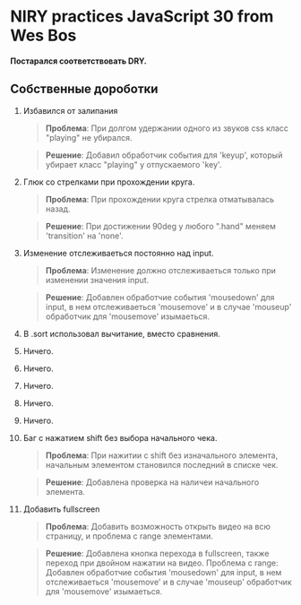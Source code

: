 # NIRY practices JavaScript 30 from Wes Bos

#### Постарался соответствовать DRY.

## Собственные дороботки
1. Избавился от залипания
    >**Проблема**: При долгом удержании одного из звуков css класс "playing" не убирался.

    >**Решение**: Добавил обработчик события для 'keyup', который убирает класс "playing" у отпускаемого 'key'.

2. Глюк со стрелками при прохождении круга. 
    >**Проблема**: При прохождении круга стрелка отматывалась назад.

    >**Решение**: При достижении 90deg у любого ".hand" меняем 'transition' на 'none'.

3. Изменение отслеживаеться постоянно над input. 
    >**Проблема**: Изменение должно отслеживаеться только при изменении значения input.
    
    >**Решение**: Добавлен обработчие события 'mousedown' для input, в нем отслеживаеться 'mousemove' и в случае 'mouseup' обработчик для 'mousemove' изымаеться.

4. В .sort использовал вычитание, вместо сравнения.

5. Ничего.

6. Ничего.

7. Ничего.

8. Ничего.

9. Ничего.

10. Баг с нажатием shift без выбора начального чека.
    >**Проблема**: При нажитии с shift без изначального элемента, начальным элементом становился последний в списке чек.
    
    >**Решение**: Добавлена проверка на наличеи начального элемента.
    
11. Добавить fullscreen
    >**Проблема**: Добавить возможность открыть видео на всю страницу, и проблема с range элементами.
    
    >**Решение**: Добавлена кнопка перехода в fullscreen, также переход при двойном нажатии на видео. 
    Проблема с range: Добавлен обработчие события 'mousedown' для input, в нем отслеживаеться 'mousemove' и в случае 'mouseup' обработчик для 'mousemove' изымаеться.